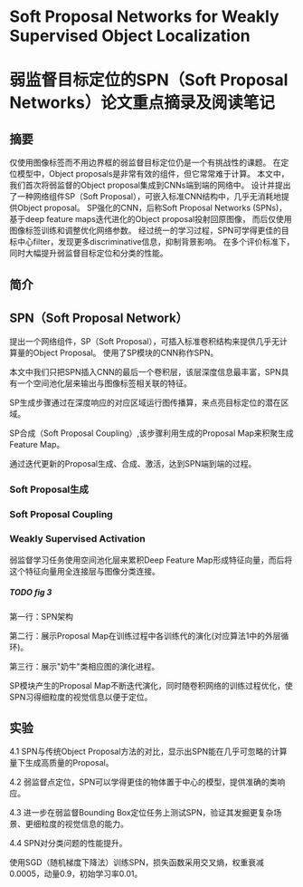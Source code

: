 # Soft Proposal Networks for Weakly Supervised Object Localization

# 弱监督目标定位的SPN（Soft Proposal Networks）论文重点摘录及阅读笔记

## 摘要

仅使用图像标签而不用边界框的弱监督目标定位仍是一个有挑战性的课题。
在定位模型中，Object proposals是非常有效的组件，但它常常难于计算。
本文中，我们首次将弱监督的Object proposal集成到CNNs端到端的网络中。
设计并提出了一种网络组件SP（Soft Proposal），可嵌入标准CNN结构中，几乎无消耗地提供Object proposal。
SP强化的CNN，后称Soft Proposal Networks (SPNs)，基于deep feature maps迭代进化的Object proposal投射回原图像，
而后仅使用图像标签训练和调整优化网络参数。
经过统一的学习过程，SPN可学得更佳的目标中心filter，发现更多discriminative信息，抑制背景影响。
在多个评价标准下，同时大幅提升弱监督目标定位和分类的性能。

## 简介

## SPN（Soft Proposal Network）

提出一个网络组件，SP（Soft Proposal），可插入标准卷积结构来提供几乎无计算量的Object Proposal。
使用了SP模块的CNN称作SPN。

本文中我们只把SPN插入CNN的最后一个卷积层，该层深度信息最丰富，SPN具有一个空间池化层来输出与图像标签相关联的特征。

SP生成步骤通过在深度响应的对应区域运行图传播算，来点亮目标定位的潜在区域。

SP合成（Soft Proposal Coupling）,该步骤利用生成的Proposal Map来积聚生成Feature Map。

通过迭代更新的Proposal生成、合成、激活，达到SPN端到端的过程。

### Soft Proposal生成

### Soft Proposal Coupling

### Weakly Supervised Activation

弱监督学习任务使用空间池化层来累积Deep Feature Map形成特征向量，而后将这个特征向量用全连接层与图像分类连接。

##### TODO fig 3

第一行：SPN架构

第二行：展示Proposal Map在训练过程中各训练代的演化(对应算法1中的外层循环)。

第三行：展示"奶牛"类相应图的演化进程。

SP模块产生的Proposal Map不断迭代演化，同时随卷积网络的训练过程优化，使SPN习得细粒度的视觉信息以便于定位。

## 实验

4.1 SPN与传统Object Proposal方法的对比，显示出SPN能在几乎可忽略的计算量下生成高质量的Proposal。

4.2 弱监督点定位，SPN可以学得更佳的物体置于中心的模型，提供准确的类响应。

4.3 进一步在弱监督Bounding Box定位任务上测试SPN，验证其发掘更复杂场景、更细粒度的视觉信息的能力。

4.4 SPN对分类问题的性能提升。

使用SGD（随机梯度下降法）训练SPN，损失函数采用交叉熵，权重衰减0.0005，动量0.9，初始学习率0.01。

